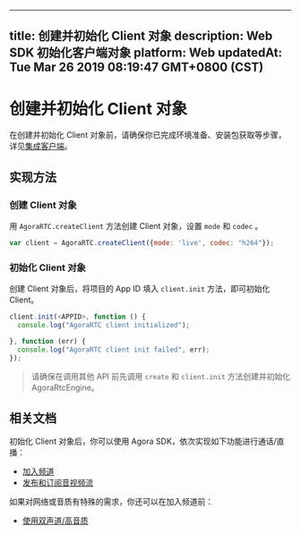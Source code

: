 
---
title: 创建并初始化 Client 对象
description: Web SDK 初始化客户端对象
platform: Web
updatedAt: Tue Mar 26 2019 08:19:47 GMT+0800 (CST)
---
# 创建并初始化 Client 对象
在创建并初始化 Client 对象前，请确保你已完成环境准备、安装包获取等步骤，详见[集成客户端](../../cn/Video/web_prepare.md)。

## 实现方法
### 创建 Client 对象
用 `AgoraRTC.createClient` 方法创建 Client 对象，设置 `mode` 和 `codec` 。

```javascript
var client = AgoraRTC.createClient({mode: 'live', codec: "h264"});
```

### 初始化 Client 对象
创建 Client 对象后，将项目的 App ID 填入 `client.init` 方法，即可初始化 Client。

```javascript
client.init(<APPID>, function () {
  console.log("AgoraRTC client initialized");

}, function (err) {
  console.log("AgoraRTC client init failed", err);
});
```

> 请确保在调用其他 API 前先调用 `create` 和 `client.init` 方法创建并初始化 AgoraRtcEngine。

## 相关文档
初始化 Client 对象后，你可以使用 Agora SDK，依次实现如下功能进行通话/直播：
- [加入频道](../../cn/Video/join_video_web.md)
- [发布和订阅音视频流](../../cn/Video/publish_web.md)

如果对网络或音质有特殊的需求，你还可以在加入频道前：
- [使用双声道/高音质](../../cn/Video/audio_profile_web.md)

